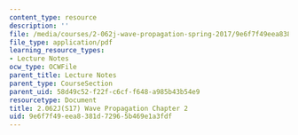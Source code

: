 ```yaml
---
content_type: resource
description: ''
file: /media/courses/2-062j-wave-propagation-spring-2017/9e6f7f49eea8381d72965b469e1a3fdf_MIT2_062J_S17_Chap2.pdf
file_type: application/pdf
learning_resource_types:
- Lecture Notes
ocw_type: OCWFile
parent_title: Lecture Notes
parent_type: CourseSection
parent_uid: 58d49c52-f22f-c6cf-f648-a985b43b54e9
resourcetype: Document
title: 2.062J(S17) Wave Propagation Chapter 2
uid: 9e6f7f49-eea8-381d-7296-5b469e1a3fdf
---
```

